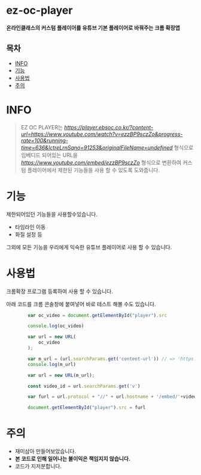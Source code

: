 # ez-oc-player
**온라인클래스의 커스텀 플레이어를 유튜브 기본 플레이어로 바꿔주는 크롬 확장앱**



## 목차

- [INFO](#INFO)
- [기능](#기능)
- [사용법](#사용법)
- [주의](#주의)


# INFO

> EZ OC PLAYER는 *https://player.ebsoc.co.kr/?content-url=https://www.youtube.com/watch?v=ezzBP9sczZo&progress-rate=100&running-time=636&lctreLrnSqno=91253&originalFileName=undefined* 형식으로 임베디드 되어있는 URL을 *https://www.youtube.com/embed/ezzBP9sczZo* 형식으로 변환하여 커스텀 플레이어에서 제한된 기능들을 사용 할 수 있도록 도와줍니다.

# 기능

제한되어있던 기능들을 사용할수있습니다.

- 타임라인 이동
- 화질 설정 등

그외에 모든 기능을 우리에게 익숙한 유튜브 플레이어로 사용 할 수 있습니다.


# 사용법

크롬확장 프로그램 등록하여 사용 할 수 있습니다.


아래 코드를 크롬 콘솔창에 붙여넣어 바로 테스트 해볼 수도 있습니다.
```js
        var oc_video = document.getElementById("player").src

        console.log(oc_video)

        var url = new URL(
            oc_video
        );

        var m_url = (url.searchParams.get('content-url')) // => 'https://www.youtube.com/watch?v=xxxxx'
        console.log(m_url)

        var url = new URL(m_url);

        const video_id = url.searchParams.get('v')

        var furl = url.protocol + "//" + url.hostname + '/embed/'+video_id;

        document.getElementById("player").src = furl
```



# 주의
- 재미삼아 만들어보았습니다.
- **본 코드로 인해 일어나는 불이익은 책임지지 않습니다.**
- 코드가 지저분합니다.
